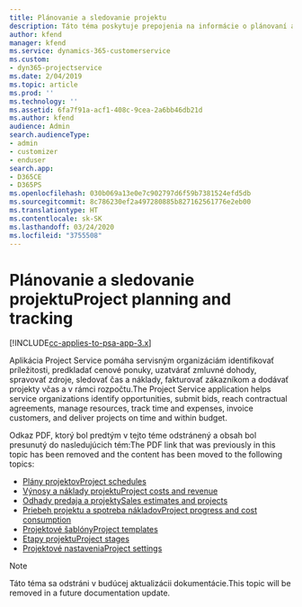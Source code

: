 ```yaml
---
title: Plánovanie a sledovanie projektu
description: Táto téma poskytuje prepojenia na informácie o plánovaní a sledovaní v Project Service Automation.
author: kfend
manager: kfend
ms.service: dynamics-365-customerservice
ms.custom:
- dyn365-projectservice
ms.date: 2/04/2019
ms.topic: article
ms.prod: ''
ms.technology: ''
ms.assetid: 6fa7f91a-acf1-408c-9cea-2a6bb46db21d
ms.author: kfend
audience: Admin
search.audienceType:
- admin
- customizer
- enduser
search.app:
- D365CE
- D365PS
ms.openlocfilehash: 030b069a13e0e7c902797d6f59b7381524efd5db
ms.sourcegitcommit: 8c786230ef2a497280885b827162561776e2eb00
ms.translationtype: HT
ms.contentlocale: sk-SK
ms.lasthandoff: 03/24/2020
ms.locfileid: "3755508"
---
```

# <a name="project-planning-and-tracking"></a><span data-ttu-id="7bdc0-103">Plánovanie a sledovanie projektu</span><span class="sxs-lookup"><span data-stu-id="7bdc0-103">Project planning and tracking</span></span>

[!INCLUDE[cc-applies-to-psa-app-3.x](../../includes/cc-applies-to-psa-app-3x.md)]

<span data-ttu-id="7bdc0-104">Aplikácia Project Service pomáha servisným organizáciám identifikovať príležitosti, predkladať cenové ponuky, uzatvárať zmluvné dohody, spravovať zdroje, sledovať čas a náklady, fakturovať zákazníkom a dodávať projekty včas a v rámci rozpočtu.</span><span class="sxs-lookup"><span data-stu-id="7bdc0-104">The Project Service application helps service organizations identify opportunities, submit bids, reach contractual agreements, manage resources, track time and expenses, invoice customers, and deliver projects on time and within budget.</span></span> 

<span data-ttu-id="7bdc0-105">Odkaz PDF, ktorý bol predtým v tejto téme odstránený a obsah bol presunutý do nasledujúcich tém:</span><span class="sxs-lookup"><span data-stu-id="7bdc0-105">The PDF link that was previously in this topic has been removed and the content has been moved to the following topics:</span></span>

- [<span data-ttu-id="7bdc0-106">Plány projektov</span><span class="sxs-lookup"><span data-stu-id="7bdc0-106">Project schedules</span></span>](../project-creating.md)
- [<span data-ttu-id="7bdc0-107">Výnosy a náklady projektu</span><span class="sxs-lookup"><span data-stu-id="7bdc0-107">Project costs and revenue</span></span>](../project-estimating.md)
- [<span data-ttu-id="7bdc0-108">Odhady predaja a projekty</span><span class="sxs-lookup"><span data-stu-id="7bdc0-108">Sales estimates and projects</span></span>](../project-leveraging.md)
- [<span data-ttu-id="7bdc0-109">Priebeh projektu a spotreba nákladov</span><span class="sxs-lookup"><span data-stu-id="7bdc0-109">Project progress and cost consumption</span></span>](../project-tracking.md)
- [<span data-ttu-id="7bdc0-110">Projektové šablóny</span><span class="sxs-lookup"><span data-stu-id="7bdc0-110">Project templates</span></span>](../project-templates.md)
- [<span data-ttu-id="7bdc0-111">Etapy projektu</span><span class="sxs-lookup"><span data-stu-id="7bdc0-111">Project stages</span></span>](../project-stages.md)
- [<span data-ttu-id="7bdc0-112">Projektové nastavenia</span><span class="sxs-lookup"><span data-stu-id="7bdc0-112">Project settings</span></span>](../project-settings.md)

> [!NOTE]
> <span data-ttu-id="7bdc0-113">Táto téma sa odstráni v budúcej aktualizácii dokumentácie.</span><span class="sxs-lookup"><span data-stu-id="7bdc0-113">This topic will be removed in a future documentation update.</span></span> 
